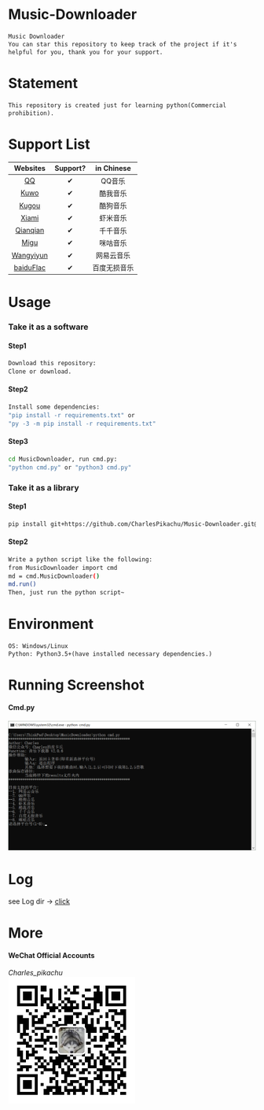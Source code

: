 # Music-Downloader
```
Music Downloader  
You can star this repository to keep track of the project if it's helpful for you, thank you for your support.
```

# Statement
```
This repository is created just for learning python(Commercial prohibition).
```

# Support List
|  Websites                             |   Support?         |  in Chinese    |
|  :----:                               |   :----:           |  :----:        |
|  [QQ](https://y.qq.com/)              |   ✔               |  QQ音乐        |
|  [Kuwo](http://yinyue.kuwo.cn/)       |   ✔               |  酷我音乐      |
|  [Kugou](http://www.kugou.com/)       |   ✔               |  酷狗音乐      |
|  [Xiami](https://www.xiami.com/)      |   ✔               |  虾米音乐      |
|  [Qianqian](http://music.taihe.com/)  |   ✔               |  千千音乐      |
|  [Migu](http://www.migu.cn/)          |   ✔               |  咪咕音乐      |
|  [Wangyiyun](https://music.163.com/)  |   ✔               |  网易云音乐    |
|  [baiduFlac](http://music.baidu.com/) |   ✔               |  百度无损音乐  |

# Usage
### Take it as a software
#### Step1
```sh
Download this repository:
Clone or download.
```
#### Step2
```sh
Install some dependencies:  
"pip install -r requirements.txt" or  
"py -3 -m pip install -r requirements.txt"  
```
#### Step3
```sh
cd MusicDownloader, run cmd.py:  
"python cmd.py" or "python3 cmd.py"
```
### Take it as a library
#### Step1
```sh
pip install git+https://github.com/CharlesPikachu/Music-Downloader.git@master
```
#### Step2
```sh
Write a python script like the following:
from MusicDownloader import cmd
md = cmd.MusicDownloader()
md.run()
Then, just run the python script~
```

# Environment
```
OS: Windows/Linux
Python: Python3.5+(have installed necessary dependencies.)
```

# Running Screenshot
#### Cmd.py
![img](./Screenshot/cmd.png)

# Log
see Log dir → [click](./Log)

# More
#### WeChat Official Accounts
*Charles_pikachu*  
![img](./Screenshot/pikachu.jpg)